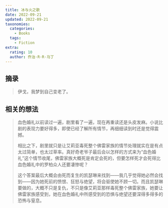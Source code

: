 ```yaml
---
title: 冰与火之歌
date: 2022-09-21
updated: 2022-09-21
taxonomies:
  categories:
    - Books
  tags:
    - Fiction
extra:
  rating: 10
  author: 乔治·R·R·马丁
---
```


## 摘录

> 伊戈，我梦到自己变老了。

## 相关的想法

> 血色婚礼以前读过一遍，剧里看了一遍，现在再重读还是头皮发麻。小说比剧的表现力要好得多，即使已经了解所有情节，再细细读到时还是觉得震撼。
>
> 相比之下，剧里就只是让艾莉亚毒死整个佛雷家族的情节处理就实在是有点太过简单，也太过草率。真好奇老爷子最后会以怎样的方式来为“血色婚礼”这个情节收尾，佛雷家族大概死是肯定会死的，但要怎样死才会死得比血色婚礼中的罗柏众人还要凄惨呢？
>
> 这个答案最后大概会由死而复生的凯瑟琳来找到——我几乎觉得她必然会找到——因为她死前的愤恨、狂怒与绝望，将会驱使她不顾一切。而且凯瑟琳要做的，大概不只是复仇，不只是像艾莉亚那样毒死整个佛雷家族，她要让佛雷家族感受到，她在血色婚礼中所感受到的恐惧与绝望还要深得多得多的恐怖与窒息。



<!-- more -->
